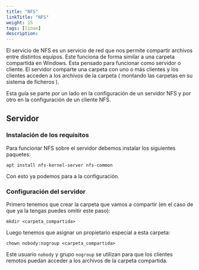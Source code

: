 ```yaml
---
title: "NFS"
linkTitle: "NFS"
weight: 15
tags: [linux]
description:  
---
```


El servicio de NFS es un servicio de red que nos permite compartir archivos entre distintos equipos. Este funciona de forma similar a una carpeta compartida en Windows.
Esta pensado para funcionar como servidor o cliente. El servidor comparte una carpeta con uno o más clientes y los clientes acceden a los archivos de la carpeta ( montando las carpetas en su sistema de ficheros ).

Esta guía se parte por un lado en la configuración de un servidor NFS y por otro en la configuración de un cliente NFS.

## Servidor

### Instalación de los requisitos
Para funcionar NFS sobre el servidor debemos instalar los siguientes paquetes:
```shell
apt install nfs-kernel-server nfs-common
```
Con esto ya podemos para a la configuración.

### Configuración del servidor
Primero tenemos que crear la carpeta que vamos a compartir (en el caso de que ya la tengas puedes omitir este paso):
```shell
mkdir <carpeta_compartida>
```

Luego tenemos que asignar un propietario especial a esta carpeta:
```shell
chown nobody:nogroup <carpeta_compartida>
```
Este usuario `nobody` y grupo `nogroup` se utilizan para que los clientes remotos puedan acceder a los archivos de la carpeta compartida.

